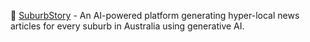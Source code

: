 📰 [SuburbStory](https://suburbstory.com/) - An AI-powered platform generating hyper-local news articles for every suburb in Australia using generative AI.
